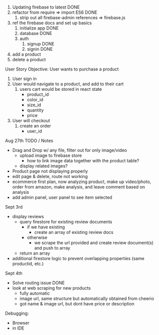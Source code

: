 1. Updating firebase to latest DONE
2. refactor from require => import ES6 DONE
   1. strip out all firebase-admin references => firebase.js
3. ref the firebase docs and set up basics
   1. initialize app DONE
   2. database DONE
   3. auth
      1. signup DONE
      2. signin DONE
4. add a product 
5. delete a product



User Story
Objective: User wants to purchase a product
1. User sign in 
2. User would navigate to a product, and add to their cart 
   1. users cart would be stored in react state
         - product_id
         - color_id
         - size_id
         - quantity
         - price
3. User will checkout
   1. create an order
      - user_id

Aug 27th TODO / Notes
- Drag and Drop w/ any file, filter out for only image/video
  - upload image to firebase store
    - how to link image data together with the product table? 
  - display related images? 
- Product page not displaying properly 
- edit page & delete, route not working
- ecommerce first plan, now analyzing product, make up video/photo, order from amazon, make analysis, and leave comment based on analysis 
- add admin panel, user panel to see item selected


Sept 3rd
- display reviews
  - query firestore for existing review documents
    - if we have existing
      - create an array of existing review docs
    - otherwise
      - we scrape the url provided and create review document(s) and push to array
  - return an array
- additional firestore logic to prevent overlapping properties (same productid, etc.)

Sept 4th
- Solve routing issue DONE
- look at web scraping for new products
  - fully automatic
  - image url, same structure but automatically obtained from cheerio
  - got name & image url, but dont have price or description


Debugging:
- Browser
- in IDE